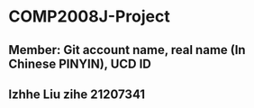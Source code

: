 # COMP2008J-Project
## Member: Git account name, real name (In Chinese PINYIN), UCD ID
## lzhhe Liu zihe 21207341
